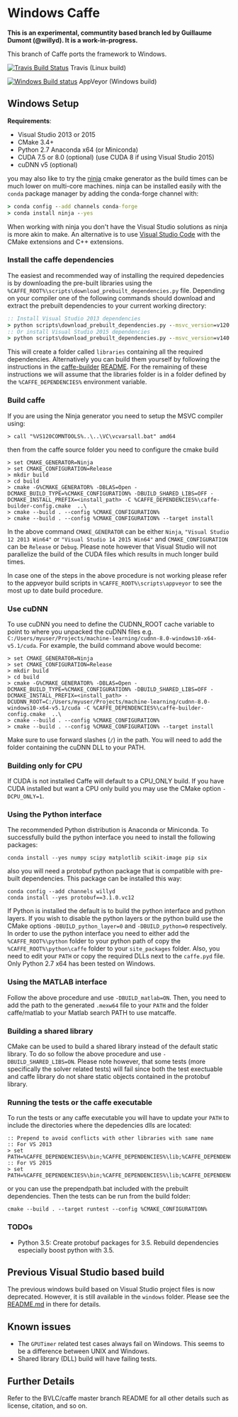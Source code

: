 # Windows Caffe

**This is an experimental, communtity based branch led by Guillaume Dumont (@willyd). It is a work-in-progress.**

This branch of Caffe ports the framework to Windows.

[![Travis Build Status](https://api.travis-ci.org/BVLC/caffe.svg?branch=windows)](https://travis-ci.org/BVLC/caffe) Travis (Linux build)

[![Windows Build status](https://ci.appveyor.com/api/projects/status/6xpwyq0y9ffdj9pb/branch/windows?svg=true)](https://ci.appveyor.com/project/willyd/caffe-4pvka/branch/windows) AppVeyor (Windows build)

## Windows Setup
**Requirements**:
 - Visual Studio 2013 or 2015
 - CMake 3.4+
 - Python 2.7 Anaconda x64 (or Miniconda)
 - CUDA 7.5 or 8.0 (optional) (use CUDA 8 if using Visual Studio 2015)
 - cuDNN v5 (optional)

you may also like to try the [ninja](https://ninja-build.org/) cmake generator as the build times can be much lower on multi-core machines. ninja can be installed easily with the `conda` package manager by adding the conda-forge channel with:
```cmd
> conda config --add channels conda-forge
> conda install ninja --yes
```
When working with ninja you don't have the Visual Studio solutions as ninja is more akin to make. An alternative is to use [Visual Studio Code](https://code.visualstudio.com) with the CMake extensions and C++ extensions.

### Install the caffe dependencies

The easiest and recommended way of installing the required depedencies is by downloading the pre-built libraries using the `%CAFFE_ROOT%\scripts\download_prebuilt_dependencies.py` file. Depending on your compiler one of the following commands should download and extract the prebuilt dependencies to your current working directory:

```cmd
:: Install Visual Studio 2013 dependencies
> python scripts\download_prebuilt_dependencies.py --msvc_version=v120
:: Or install Visual Studio 2015 dependencies
> python scripts\download_prebuilt_dependencies.py --msvc_version=v140
```

This will create a folder called `libraries` containing all the required dependencies. Alternatively you can build them yourself by following the instructions in the [caffe-builder](https://github.com/willyd/caffe-builder) [README](https://github.com/willyd/caffe-builder/blob/master/README.md). For the remaining of these instructions we will assume that the libraries folder is in a folder defined by the `%CAFFE_DEPENDENCIES%` environment variable.

### Build caffe

If you are using the Ninja generator you need to setup the MSVC compiler using:
```
> call "%VS120COMNTOOLS%..\..\VC\vcvarsall.bat" amd64
```
then from the caffe source folder you need to configure the cmake build
```
> set CMAKE_GENERATOR=Ninja
> set CMAKE_CONFIGURATION=Release
> mkdir build
> cd build
> cmake -G%CMAKE_GENERATOR% -DBLAS=Open -DCMAKE_BUILD_TYPE=%CMAKE_CONFIGURATION% -DBUILD_SHARED_LIBS=OFF -DCMAKE_INSTALL_PREFIX=<install_path> -C %CAFFE_DEPENDENCIES%\caffe-builder-config.cmake  ..\
> cmake --build . --config %CMAKE_CONFIGURATION%
> cmake --build . --config %CMAKE_CONFIGURATION% --target install
```
In the above command `CMAKE_GENERATOR` can be either `Ninja`, `"Visual Studio 12 2013 Win64"` or `"Visual Studio 14 2015 Win64"` and `CMAKE_CONFIGURATION` can be `Release` or `Debug`. Please note however that Visual Studio will not parallelize the build of the CUDA files which results in much longer build times.

In case one of the steps in the above procedure is not working please refer to the appveyor build scripts in `%CAFFE_ROOT%\scripts\appveyor` to see the most up to date build procedure.

### Use cuDNN

To use cuDNN you need to define the CUDNN_ROOT cache variable to point to where you unpacked the cuDNN files e.g. `C:/Users/myuser/Projects/machine-learning/cudnn-8.0-windows10-x64-v5.1/cuda`. For example, the build command above would become:

```
> set CMAKE_GENERATOR=Ninja
> set CMAKE_CONFIGURATION=Release
> mkdir build
> cd build
> cmake -G%CMAKE_GENERATOR% -DBLAS=Open -DCMAKE_BUILD_TYPE=%CMAKE_CONFIGURATION% -DBUILD_SHARED_LIBS=OFF -DCMAKE_INSTALL_PREFIX=<install_path> -DCUDNN_ROOT=C:/Users/myuser/Projects/machine-learning/cudnn-8.0-windows10-x64-v5.1/cuda -C %CAFFE_DEPENDENCIES%\caffe-builder-config.cmake  ..\
> cmake --build . --config %CMAKE_CONFIGURATION%
> cmake --build . --config %CMAKE_CONFIGURATION% --target install
```
Make sure to use forward slashes (`/`) in the path. You will need to add the folder containing the cuDNN DLL to your PATH.

### Building only for CPU

If CUDA is not installed Caffe will default to a CPU_ONLY build. If you have CUDA installed but want a CPU only build you may use the CMake option `-DCPU_ONLY=1`.

### Using the Python interface

The recommended Python distribution is Anaconda or Miniconda. To successfully build the python interface you need to install the following packages:
```
conda install --yes numpy scipy matplotlib scikit-image pip six
```
also you will need a protobuf python package that is compatible with pre-built dependencies. This package can be installed this way:
```
conda config --add channels willyd
conda install --yes protobuf==3.1.0.vc12
```
If Python is installed the default is to build the python interface and python layers. If you wish to disable the python layers or the python build use the CMake options `-DBUILD_python_layer=0` and `-DBUILD_python=0` respectively. In order to use the python interface you need to either add the `%CAFFE_ROOT%\python` folder to your python path of copy the `%CAFFE_ROOT%\python\caffe` folder to your `site_packages` folder. Also, you need to edit your `PATH` or copy the required DLLs next to the `caffe.pyd` file. Only Python 2.7 x64 has been tested on Windows.

### Using the MATLAB interface

Follow the above procedure and use `-DBUILD_matlab=ON`. Then, you need to add the path to the generated `.mexw64` file to your `PATH` and the folder caffe/matlab to your Matlab search PATH to use matcaffe.

### Building a shared library

CMake can be used to build a shared library instead of the default static library. To do so follow the above procedure and use `-DBUILD_SHARED_LIBS=ON`. Please note however, that some tests (more specifically the solver related tests) will fail since both the test exectuable and caffe library do not share static objects contained in the protobuf library.

### Running the tests or the caffe executable

To run the tests or any caffe executable you will have to update your `PATH` to include the directories where the depedencies dlls are located:
```
:: Prepend to avoid conflicts with other libraries with same name
:: For VS 2013
> set PATH=%CAFFE_DEPENDENCIES%\bin;%CAFFE_DEPENDENCIES%\lib;%CAFFE_DEPENDENCIES%\x64\vc12\bin;%PATH%
:: For VS 2015
> set PATH=%CAFFE_DEPENDENCIES%\bin;%CAFFE_DEPENDENCIES%\lib;%CAFFE_DEPENDENCIES%\x64\vc14\bin;%PATH%
```
or you can use the prependpath.bat included with the prebuilt dependencies. Then the tests can be run from the build folder:
```
cmake --build . --target runtest --config %CMAKE_CONFIGURATION%
```

### TODOs
- Python 3.5: Create protobuf packages for 3.5. Rebuild dependencies especially boost python with 3.5.

## Previous Visual Studio based build

The previous windows build based on Visual Studio project files is now deprecated. However, it is still available in the `windows` folder. Please see the [README.md](windows/README.md) in there for details.

## Known issues

- The `GPUTimer` related test cases always fail on Windows. This seems to be a difference between UNIX and Windows.
- Shared library (DLL) build will have failing tests.

## Further Details

Refer to the BVLC/caffe master branch README for all other details such as license, citation, and so on.
